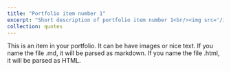 ```yaml
---
title: "Portfolio item number 1"
excerpt: "Short description of portfolio item number 1<br/><img src='/images/500x300.png'>"
collection: quotes
---
```


This is an item in your portfolio. It can be have images or nice text. If you name the file .md, it will be parsed as markdown. If you name the file .html, it will be parsed as HTML. 
